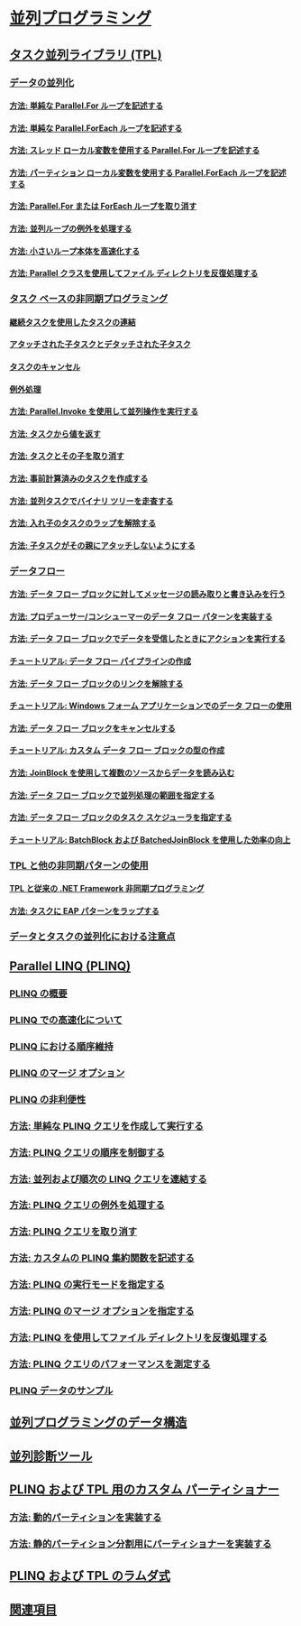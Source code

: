 # [並列プログラミング](index.md)
## [タスク並列ライブラリ (TPL)](task-parallel-library-tpl.md)
### [データの並列化](data-parallelism-task-parallel-library.md)
#### [方法: 単純な Parallel.For ループを記述する](how-to-write-a-simple-parallel-for-loop.md)
#### [方法: 単純な Parallel.ForEach ループを記述する](how-to-write-a-simple-parallel-foreach-loop.md)
#### [方法: スレッド ローカル変数を使用する Parallel.For ループを記述する](how-to-write-a-parallel-for-loop-with-thread-local-variables.md)
#### [方法: パーティション ローカル変数を使用する Parallel.ForEach ループを記述する](how-to-write-a-parallel-foreach-loop-with-partition-local-variables.md)
#### [方法: Parallel.For または ForEach ループを取り消す](how-to-cancel-a-parallel-for-or-foreach-loop.md)
#### [方法: 並列ループの例外を処理する](how-to-handle-exceptions-in-parallel-loops.md)
#### [方法: 小さいループ本体を高速化する](how-to-speed-up-small-loop-bodies.md)
#### [方法: Parallel クラスを使用してファイル ディレクトリを反復処理する](how-to-iterate-file-directories-with-the-parallel-class.md)
### [タスク ベースの非同期プログラミング](task-based-asynchronous-programming.md)
#### [継続タスクを使用したタスクの連結](chaining-tasks-by-using-continuation-tasks.md)
#### [アタッチされた子タスクとデタッチされた子タスク](attached-and-detached-child-tasks.md)
#### [タスクのキャンセル](task-cancellation.md)
#### [例外処理](exception-handling-task-parallel-library.md)
#### [方法: Parallel.Invoke を使用して並列操作を実行する](how-to-use-parallel-invoke-to-execute-parallel-operations.md)
#### [方法: タスクから値を返す](how-to-return-a-value-from-a-task.md)
#### [方法: タスクとその子を取り消す](how-to-cancel-a-task-and-its-children.md)
#### [方法: 事前計算済みのタスクを作成する](how-to-create-pre-computed-tasks.md)
#### [方法: 並列タスクでバイナリ ツリーを走査する](how-to-traverse-a-binary-tree-with-parallel-tasks.md)
#### [方法: 入れ子のタスクのラップを解除する](how-to-unwrap-a-nested-task.md)
#### [方法: 子タスクがその親にアタッチしないようにする](how-to-prevent-a-child-task-from-attaching-to-its-parent.md)
### [データフロー](dataflow-task-parallel-library.md)
#### [方法: データ フロー ブロックに対してメッセージの読み取りと書き込みを行う](how-to-write-messages-to-and-read-messages-from-a-dataflow-block.md)
#### [方法: プロデューサー/コンシューマーのデータ フロー パターンを実装する](how-to-implement-a-producer-consumer-dataflow-pattern.md)
#### [方法: データ フロー ブロックでデータを受信したときにアクションを実行する](how-to-perform-action-when-a-dataflow-block-receives-data.md)
#### [チュートリアル: データ フロー パイプラインの作成](walkthrough-creating-a-dataflow-pipeline.md)
#### [方法: データ フロー ブロックのリンクを解除する](how-to-unlink-dataflow-blocks.md)
#### [チュートリアル: Windows フォーム アプリケーションでのデータ フローの使用](walkthrough-using-dataflow-in-a-windows-forms-application.md)
#### [方法: データ フロー ブロックをキャンセルする](how-to-cancel-a-dataflow-block.md)
#### [チュートリアル: カスタム データ フロー ブロックの型の作成](walkthrough-creating-a-custom-dataflow-block-type.md)
#### [方法: JoinBlock を使用して複数のソースからデータを読み込む](how-to-use-joinblock-to-read-data-from-multiple-sources.md)
#### [方法: データ フロー ブロックで並列処理の範囲を指定する](how-to-specify-the-degree-of-parallelism-in-a-dataflow-block.md)
#### [方法: データ フロー ブロックのタスク スケジューラを指定する](how-to-specify-a-task-scheduler-in-a-dataflow-block.md)
#### [チュートリアル: BatchBlock および BatchedJoinBlock を使用した効率の向上](walkthrough-using-batchblock-and-batchedjoinblock-to-improve-efficiency.md)
### [TPL と他の非同期パターンの使用](using-tpl-with-other-asynchronous-patterns.md)
#### [TPL と従来の .NET Framework 非同期プログラミング](tpl-and-traditional-async-programming.md)
#### [方法: タスクに EAP パターンをラップする](how-to-wrap-eap-patterns-in-a-task.md)
### [データとタスクの並列化における注意点](potential-pitfalls-in-data-and-task-parallelism.md)
## [Parallel LINQ (PLINQ)](parallel-linq-plinq.md)
### [PLINQ の概要](introduction-to-plinq.md)
### [PLINQ での高速化について](understanding-speedup-in-plinq.md)
### [PLINQ における順序維持](order-preservation-in-plinq.md)
### [PLINQ のマージ オプション](merge-options-in-plinq.md)
### [PLINQ の非利便性](potential-pitfalls-with-plinq.md)
### [方法: 単純な PLINQ クエリを作成して実行する](how-to-create-and-execute-a-simple-plinq-query.md)
### [方法: PLINQ クエリの順序を制御する](how-to-control-ordering-in-a-plinq-query.md)
### [方法: 並列および順次の LINQ クエリを連結する](how-to-combine-parallel-and-sequential-linq-queries.md)
### [方法: PLINQ クエリの例外を処理する](how-to-handle-exceptions-in-a-plinq-query.md)
### [方法: PLINQ クエリを取り消す](how-to-cancel-a-plinq-query.md)
### [方法: カスタムの PLINQ 集約関数を記述する](how-to-write-a-custom-plinq-aggregate-function.md)
### [方法: PLINQ の実行モードを指定する](how-to-specify-the-execution-mode-in-plinq.md)
### [方法: PLINQ のマージ オプションを指定する](how-to-specify-merge-options-in-plinq.md)
### [方法: PLINQ を使用してファイル ディレクトリを反復処理する](how-to-iterate-file-directories-with-plinq.md)
### [方法: PLINQ クエリのパフォーマンスを測定する](how-to-measure-plinq-query-performance.md)
### [PLINQ データのサンプル](plinq-data-sample.md)
## [並列プログラミングのデータ構造](data-structures-for-parallel-programming.md)
## [並列診断ツール](parallel-diagnostic-tools.md)
## [PLINQ および TPL 用のカスタム パーティショナー](custom-partitioners-for-plinq-and-tpl.md)
### [方法: 動的パーティションを実装する](how-to-implement-dynamic-partitions.md)
### [方法: 静的パーティション分割用にパーティショナーを実装する](how-to-implement-a-partitioner-for-static-partitioning.md)
## [PLINQ および TPL のラムダ式](lambda-expressions-in-plinq-and-tpl.md)
## [関連項目](for-further-reading-parallel-programming.md)
